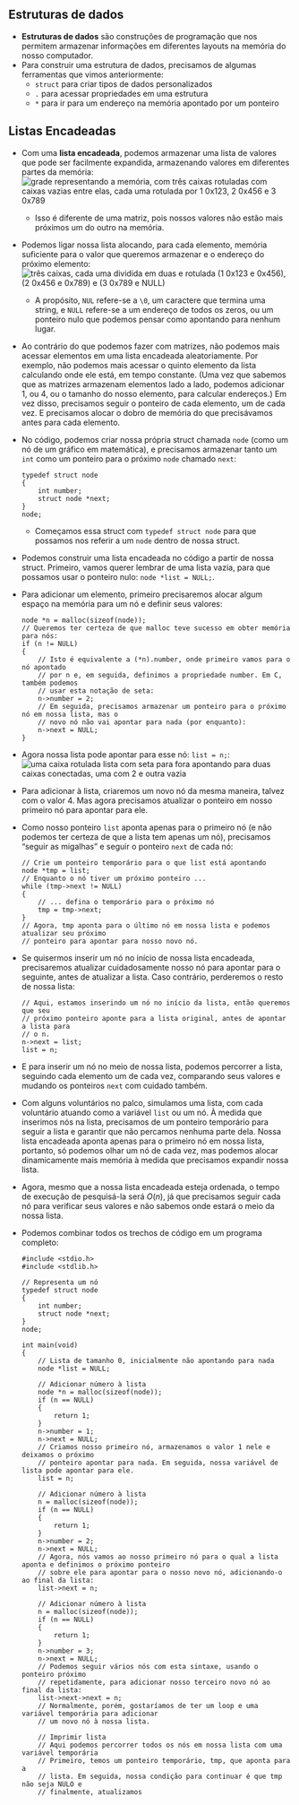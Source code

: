 Estruturas de dados
---------------

*   **Estruturas de dados** são construções de programação que nos permitem armazenar informações em diferentes layouts na memória do nosso computador.
*   Para construir uma estrutura de dados, precisamos de algumas ferramentas que vimos anteriormente:
    *   `struct` para criar tipos de dados personalizados
    *   `.` para acessar propriedades em uma estrutura
    *   `*` para ir para um endereço na memória apontado por um ponteiro

Listas Encadeadas
------------

*   Com uma **lista encadeada**, podemos armazenar uma lista de valores que pode ser facilmente expandida, armazenando valores em diferentes partes da memória:  
    ![grade representando a memória, com três caixas rotuladas com caixas vazias entre elas, cada uma rotulada por 1 0x123, 2 0x456 e 3 0x789](https://cs50.harvard.edu/x/2020/notes/5/linked_list.png)
    *   Isso é diferente de uma matriz, pois nossos valores não estão mais próximos um do outro na memória.
*   Podemos ligar nossa lista alocando, para cada elemento, memória suficiente para o valor que queremos armazenar e o endereço do próximo elemento:  
    ![três caixas, cada uma dividida em duas e rotulada (1 0x123 e 0x456), (2 0x456 e 0x789) e (3 0x789 e NULL)](https://cs50.harvard.edu/x/2020/notes/5/linked_list_with_addresses.png)
    *   A propósito, `NUL` refere-se a `\0`, um caractere que termina uma string, e `NULL` refere-se a um endereço de todos os zeros, ou um ponteiro nulo que podemos pensar como apontando para nenhum lugar.
*   Ao contrário do que podemos fazer com matrizes, não podemos mais acessar elementos em uma lista encadeada aleatoriamente. Por exemplo, não podemos mais acessar o quinto elemento da lista calculando onde ele está, em tempo constante. (Uma vez que sabemos que as matrizes armazenam elementos lado a lado, podemos adicionar 1, ou 4, ou o tamanho do nosso elemento, para calcular endereços.) Em vez disso, precisamos seguir o ponteiro de cada elemento, um de cada vez. E precisamos alocar o dobro de memória do que precisávamos antes para cada elemento.
*   No código, podemos criar nossa própria struct chamada `node` (como um nó de um gráfico em matemática), e precisamos armazenar tanto um `int` como um ponteiro para o próximo `node` chamado `next`:
    
        typedef struct node
        {
            int number;
            struct node *next;
        }
        node;
        
    
    *   Começamos essa struct com `typedef struct node` para que possamos nos referir a um `node` dentro de nossa struct.
*   Podemos construir uma lista encadeada no código a partir de nossa struct. Primeiro, vamos querer lembrar de uma lista vazia, para que possamos usar o ponteiro nulo: `node *list = NULL;`.
*   Para adicionar um elemento, primeiro precisaremos alocar algum espaço na memória para um nó e definir seus valores:
    
        node *n = malloc(sizeof(node));
        // Queremos ter certeza de que malloc teve sucesso em obter memória para nós:
        if (n != NULL)
        {
            // Isto é equivalente a (*n).number, onde primeiro vamos para o nó apontado
            // por n e, em seguida, definimos a propriedade number. Em C, também podemos
            // usar esta notação de seta:
            n->number = 2;
            // Em seguida, precisamos armazenar um ponteiro para o próximo nó em nossa lista, mas o
            // novo nó não vai apontar para nada (por enquanto):
            n->next = NULL;
        }
        
    
*   Agora nossa lista pode apontar para esse nó: `list = n;`:  
    ![uma caixa rotulada lista com seta para fora apontando para duas caixas conectadas, uma com 2 e outra vazia](https://cs50.harvard.edu/x/2020/notes/5/list_with_one_node.png)
*   Para adicionar à lista, criaremos um novo nó da mesma maneira, talvez com o valor 4. Mas agora precisamos atualizar o ponteiro em nosso primeiro nó para apontar para ele.
*   Como nosso ponteiro `list` aponta apenas para o primeiro nó (e não podemos ter certeza de que a lista tem apenas um nó), precisamos “seguir as migalhas” e seguir o ponteiro `next` de cada nó:
    
        // Crie um ponteiro temporário para o que list está apontando
        node *tmp = list;
        // Enquanto o nó tiver um próximo ponteiro ...
        while (tmp->next != NULL)
        {
            // ... defina o temporário para o próximo nó
            tmp = tmp->next;
        }
        // Agora, tmp aponta para o último nó em nossa lista e podemos atualizar seu próximo
        // ponteiro para apontar para nosso novo nó.
        
    
*   Se quisermos inserir um nó no início de nossa lista encadeada, precisaremos atualizar cuidadosamente nosso nó para apontar para o seguinte, antes de atualizar a lista. Caso contrário, perderemos o resto de nossa lista:
    
        // Aqui, estamos inserindo um nó no início da lista, então queremos que seu
        // próximo ponteiro aponte para a lista original, antes de apontar a lista para
        // o n.
        n->next = list;
        list = n;
        
    
*   E para inserir um nó no meio de nossa lista, podemos percorrer a lista, seguindo cada elemento um de cada vez, comparando seus valores e mudando os ponteiros `next` com cuidado também.
*   Com alguns voluntários no palco, simulamos uma lista, com cada voluntário atuando como a variável `list` ou um nó. À medida que inserimos nós na lista, precisamos de um ponteiro temporário para seguir a lista e garantir que não percamos nenhuma parte dela. Nossa lista encadeada aponta apenas para o primeiro nó em nossa lista, portanto, só podemos olhar um nó de cada vez, mas podemos alocar dinamicamente mais memória à medida que precisamos expandir nossa lista.
*   Agora, mesmo que a nossa lista encadeada esteja ordenada, o tempo de execução de pesquisá-la será _O_(_n_), já que precisamos seguir cada nó para verificar seus valores e não sabemos onde estará o meio da nossa lista.
*   Podemos combinar todos os trechos de código em um programa completo:
    
        #include <stdio.h>
        #include <stdlib.h>
        
        // Representa um nó
        typedef struct node
        {
            int number;
            struct node *next;
        }
        node;
        
        int main(void)
        {
            // Lista de tamanho 0, inicialmente não apontando para nada
            node *list = NULL;
        
            // Adicionar número à lista
            node *n = malloc(sizeof(node));
            if (n == NULL)
            {
                return 1;
            }
            n->number = 1;
            n->next = NULL;
            // Criamos nosso primeiro nó, armazenamos o valor 1 nele e deixamos o próximo
            // ponteiro apontar para nada. Em seguida, nossa variável de lista pode apontar para ele.
            list = n;
        
            // Adicionar número à lista
            n = malloc(sizeof(node));
            if (n == NULL)
            {
                return 1;
            }
            n->number = 2;
            n->next = NULL;
            // Agora, nós vamos ao nosso primeiro nó para o qual a lista aponta e definimos o próximo ponteiro
            // sobre ele para apontar para o nosso novo nó, adicionando-o ao final da lista:
            list->next = n;
        
            // Adicionar número à lista
            n = malloc(sizeof(node));
            if (n == NULL)
            {
                return 1;
            }
            n->number = 3;
            n->next = NULL;
            // Podemos seguir vários nós com esta sintaxe, usando o ponteiro próximo
            // repetidamente, para adicionar nosso terceiro novo nó ao final da lista:
            list->next->next = n;
            // Normalmente, porém, gostaríamos de ter um loop e uma variável temporária para adicionar
            // um novo nó à nossa lista.
        
            // Imprimir lista
            // Aqui podemos percorrer todos os nós em nossa lista com uma variável temporária
            // Primeiro, temos um ponteiro temporário, tmp, que aponta para a
            // lista. Em seguida, nossa condição para continuar é que tmp não seja NULO e
            // finalmente, atualizamos